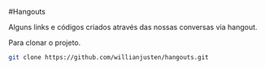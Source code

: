 #Hangouts

Alguns links e códigos criados através das nossas conversas via hangout.

Para clonar o projeto.

```sh
git clone https://github.com/willianjusten/hangouts.git
```
